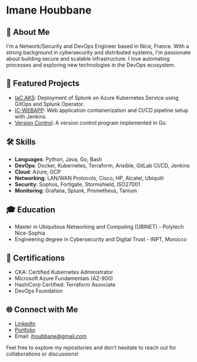 # Imane Houbbane

## 👋 About Me
I'm a Network/Security and DevOps Engineer based in Nice, France. With a strong background in cybersecurity and distributed systems, I'm passionate about building secure and scalable infrastructure. I love automating processes and exploring new technologies in the DevOps ecosystem.

## 🚀 Featured Projects

- [IaC AKS](https://github.com/yourusername/IaC-AKS): Deployment of Splunk on Azure Kubernetes Service using GitOps and Splunk Operator.
- [IC-WEBAPP](https://github.com/yourusername/IC-WEBAPP): Web application containerization and CI/CD pipeline setup with Jenkins.
- [Version Control](https://github.com/yourusername/version-control): A version control program implemented in Go.

## 🛠 Skills
- **Languages**: Python, Java, Go, Bash
- **DevOps**: Docker, Kubernetes, Terraform, Ansible, GitLab CI/CD, Jenkins
- **Cloud**: Azure, GCP
- **Networking**: LAN/WAN Protocols, Cisco, HP, Alcatel, Ubiquiti
- **Security**: Sophos, Fortigate, Stormshield, ISO27001
- **Monitoring**: Grafana, Splunk, Prometheus, Tanium

## 🎓 Education
- Master in Ubiquitous Networking and Computing (UBINET) - Polytech Nice-Sophia
- Engineering degree in Cybersecurity and Digital Trust - INPT, Morocco

## 📜 Certifications
- CKA: Certified Kubernetes Administrator
- Microsoft Azure Fundamentals (AZ-900)
- HashiCorp Certified: Terraform Associate
- DevOps Foundation

## 🌐 Connect with Me
- [LinkedIn](https://www.linkedin.com/in/yourusername)
- [Portfolio](https://yourportfolio.com)
- Email: ihoubbane@gmail.com

Feel free to explore my repositories and don't hesitate to reach out for collaborations or discussions!
